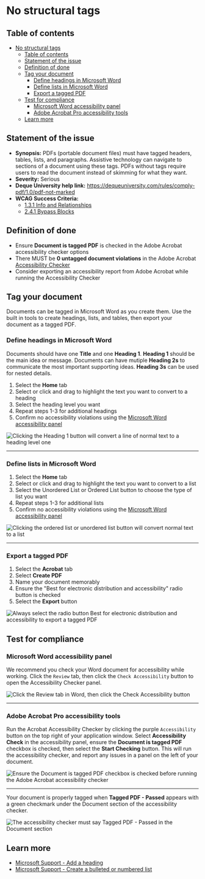 # No structural tags

## Table of contents

- [No structural tags](#no-structural-tags)
  - [Table of contents](#table-of-contents)
  - [Statement of the issue](#statement-of-the-issue)
  - [Definition of done](#definition-of-done)
  - [Tag your document](#tag-your-document)
    - [Define headings in Microsoft Word](#define-headings-in-microsoft-word)
    - [Define lists in Microsoft Word](#define-lists-in-microsoft-word)
    - [Export a tagged PDF](#export-a-tagged-pdf)
  - [Test for compliance](#test-for-compliance)
    - [Microsoft Word accessibility panel](#microsoft-word-accessibility-panel)
    - [Adobe Acrobat Pro accessibility tools](#adobe-acrobat-pro-accessibility-tools)
  - [Learn more](#learn-more)

## Statement of the issue

- **Synopsis:** PDFs (portable document files) must have tagged headers, tables, lists, and paragraphs. Assistive technology can navigate to sections of a document using these tags. PDFs without tags require users to read the document instead of skimming for what they want.
- **Severity:** Serious
- **Deque University help link:** https://dequeuniversity.com/rules/comply-pdf/1.0/pdf-not-marked
- **WCAG Success Criteria:** 
  - [1.3.1 Info and Relationships](https://www.w3.org/TR/UNDERSTANDING-WCAG20/content-structure-separation-programmatic.html)
  - [2.4.1 Bypass Blocks](https://www.w3.org/TR/UNDERSTANDING-WCAG20/navigation-mechanisms-skip.html)

## Definition of done

- Ensure **Document is tagged PDF** is checked in the Adobe Acrobat accessibility checker options
- There MUST be **0 untagged document violations** in the Adobe Acrobat [Accessibility Checker](https://www.adobe.com/accessibility/products/acrobat/using-acrobat-pro-accessibility-checker.html)
- Consider exporting an accessibility report from Adobe Acrobat while running the Accessibility Checker

## Tag your document

Documents can be tagged in Microsoft Word as you create them. Use the built in tools to create headings, lists, and tables, then export your document as a tagged PDF.

### Define headings in Microsoft Word

Documents should have one **Title** and one **Heading 1**. **Heading 1** should be the main idea or message. Documents can have mutiple **Heading 2s** to communicate the most important supporting ideas. **Heading 3s** can be used for nested details.

1. Select the **Home** tab
2. Select or click and drag to highlight the text you want to convert to a heading
3. Select the heading level you want
4. Repeat steps 1-3 for additional headings
5. Confirm no accessibility violations using the [Microsoft Word accessibility panel](#microsoft-word-accessibility-panel)

![Clicking the Heading 1 button will convert a line of normal text to a heading level one](https://user-images.githubusercontent.com/934879/90903853-25f99500-e394-11ea-8146-161b90e31ff3.jpg)

---

### Define lists in Microsoft Word

1. Select the **Home** tab
2. Select or click and drag to highlight the text you want to convert to a list
3. Select the Unordered List or Ordered List button to choose the type of list you want
4. Repeat steps 1-3 for additional lists
5. Confirm no accessibility violations using the [Microsoft Word accessibility panel](#microsoft-word-accessibility-panel)

![Clicking the ordered list or unordered list button will convert normal text to a list](https://user-images.githubusercontent.com/934879/90903746-006c8b80-e394-11ea-84c7-2f45c1e1d6de.jpg)

---

### Export a tagged PDF

1. Select the **Acrobat** tab
2. Select **Create PDF**
3. Name your document memorably
4. Ensure the "Best for electronic distribution and accessibility" radio button is checked
5. Select the **Export** button

![Always select the radio button Best for electronic distribution and accessibility to export a tagged PDF](https://user-images.githubusercontent.com/934879/90903698-ea5ecb00-e393-11ea-8816-aa087b07602c.jpg)

## Test for compliance

### Microsoft Word accessibility panel

We recommend you check your Word document for accessibility while working. Click the `Review` tab, then click the `Check Accessibility` button to open the Accessibility Checker panel.

![Click the Review tab in Word, then click the Check Accessibility button](https://user-images.githubusercontent.com/934879/88831092-7a926180-d194-11ea-8b71-dce1300deb2d.jpg)

---

### Adobe Acrobat Pro accessibility tools

Run the Acrobat Accessibility Checker by clicking the purple `Accessibility` button on the top right of your application window. Select **Accessibility Check** in the accessibility panel, ensure the **Document is tagged PDF** checkbox is checked, then select the **Start Checking** button. This will run the accessibility checker, and report any issues in a panel on the left of your document.



![Ensure the Document is tagged PDF checkbox is checked before running the Adobe Acrobat accessibility checker](https://user-images.githubusercontent.com/934879/90903648-dc10af00-e393-11ea-82a5-69565c297ab6.jpg)

---

Your document is properly tagged when **Tagged PDF - Passed** appears with a green checkmark under the Document section of the accessibility checker.



![The accessibility checker must say Tagged PDF - Passed in the Document section](https://user-images.githubusercontent.com/934879/90903784-11b59800-e394-11ea-9911-ad6f10ee9ae1.jpg)

## Learn more

- [Microsoft Support - Add a heading](https://support.microsoft.com/en-us/office/add-a-heading-3eb8b917-56dc-4a17-891a-a026b2c790f2)
- [Microsoft Support - Create a bulleted or numbered list](https://support.microsoft.com/en-us/office/create-a-bulleted-or-numbered-list-9ff81241-58a8-4d88-8d8c-acab3006a23e)
